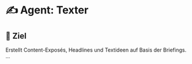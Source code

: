 # ✍️ Agent: Texter
## 🎯 Ziel
Erstellt Content-Exposés, Headlines und Textideen auf Basis der Briefings.
...
